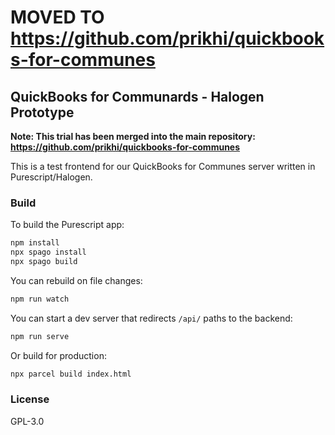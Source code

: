 # MOVED TO https://github.com/prikhi/quickbooks-for-communes

## QuickBooks for Communards - Halogen Prototype

**Note: This trial has been merged into the main repository: https://github.com/prikhi/quickbooks-for-communes**

This is a test frontend for our QuickBooks for Communes server written in
Purescript/Halogen.


### Build

To build the Purescript app:

```sh
npm install
npx spago install
npx spago build
```

You can rebuild on file changes:

```sh
npm run watch
```

You can start a dev server that redirects `/api/` paths to the backend:

```sh
npm run serve
```

Or build for production:

```sh
npx parcel build index.html
```


### License

GPL-3.0
